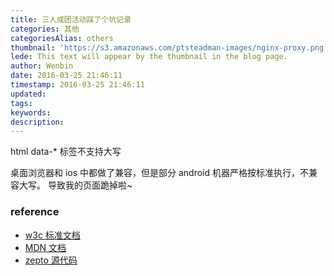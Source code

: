 ```yaml
---
title: 三人成团活动踩了个坑记录
categories: 其他
categoriesAlias: others
thumbnail: 'https://s3.amazonaws.com/ptsteadman-images/nginx-proxy.png'
lede: This text will appear by the thumbnail in the blog page.
author: Wenbin
date: 2016-03-25 21:46:11
timestamp: 2016-03-25 21:46:11
updated:
tags:
keywords:
description:
---
```


html data-* 标签不支持大写

桌面浏览器和 ios 中都做了兼容，但是部分 android 机器严格按标准执行，不兼容大写。
导致我的页面跪掉啦~

### reference

- [w3c 标准文档](https://www.w3.org/TR/2011/WD-html5-20110525/elements.html#embedding-custom-non-visible-data-with-the-data-attributes)
- [MDN 文档](https://developer.mozilla.org/en-US/docs/Web/API/HTMLElement/dataset)
- [zepto 源代码](https://github.com/madrobby/zepto/blob/master/src%2Fzepto.js)
